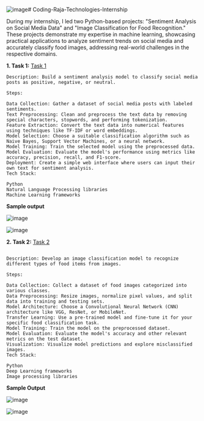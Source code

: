 ![image](https://github.com/1234HEMU/Coding-Raja-Technologies-Internship/assets/161996507/6e59368c-89d4-44e1-9c4e-e56643a3e684)# Coding-Raja-Technologies-Internship

During my internship, I led two Python-based projects: "Sentiment Analysis on Social Media Data" and "Image Classification for Food Recognition." These projects demonstrate my expertise in machine learning, showcasing practical applications to analyze sentiment trends on social media and accurately classify food images, addressing real-world challenges in the respective domains.



**1. Task 1:** [Task 1](https://github.com/1234HEMU/Coding-Raja-Technologies-Internship/blob/main/Task%20-1__SENTIMENT_ANALYSIS.ipynb)
```
Description: Build a sentiment analysis model to classify social media posts as positive, negative, or neutral.

Steps:

Data Collection: Gather a dataset of social media posts with labeled sentiments.
Text Preprocessing: Clean and preprocess the text data by removing special characters, stopwords, and performing tokenization.
Feature Extraction: Convert the text data into numerical features using techniques like TF-IDF or word embeddings.
Model Selection: Choose a suitable classification algorithm such as Naive Bayes, Support Vector Machines, or a neural network.
Model Training: Train the selected model using the preprocessed data.
Model Evaluation: Evaluate the model's performance using metrics like accuracy, precision, recall, and F1-score.
Deployment: Create a simple web interface where users can input their own text for sentiment analysis.
Tech Stack:

Python
Natural Language Processing libraries 
Machine Learning frameworks 
```



**Sample output**


![image](https://github.com/1234HEMU/Coding-Raja-Technologies-Internship/assets/161996507/f9ffbc02-4f45-49f6-8222-c1011d94b6a5)

![image](https://github.com/1234HEMU/Coding-Raja-Technologies-Internship/assets/161996507/ad7466a6-0422-463d-8317-5c9de650f497)







**2. Task 2:** [Task 2](https://github.com/1234HEMU/Coding-Raja-Technologies-Internship/blob/main/TASK_2___IMAGE_CLASSIFICATION_FOR_FOOD_RECOGNITION.ipynb)
```

Description: Develop an image classification model to recognize different types of food items from images.

Steps:

Data Collection: Collect a dataset of food images categorized into various classes.
Data Preprocessing: Resize images, normalize pixel values, and split data into training and testing sets.
Model Architecture: Choose a Convolutional Neural Network (CNN) architecture like VGG, ResNet, or MobileNet.
Transfer Learning: Use a pre-trained model and fine-tune it for your specific food classification task.
Model Training: Train the model on the preprocessed dataset.
Model Evaluation: Evaluate the model's accuracy and other relevant metrics on the test dataset.
Visualization: Visualize model predictions and explore misclassified images.
Tech Stack:

Python
Deep Learning frameworks 
Image processing libraries
```





**Sample Output**



![image](https://github.com/1234HEMU/Coding-Raja-Technologies-Internship/assets/161996507/042530a5-62af-4579-b8d5-00ffd59cb8b7)

![image](https://github.com/1234HEMU/Coding-Raja-Technologies-Internship/assets/161996507/88a74103-4303-42c1-a0ca-f5201960d95a)

